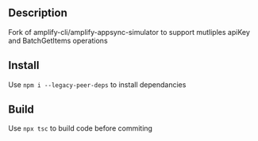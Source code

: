 ## Description

Fork of amplify-cli/amplify-appsync-simulator to support mutliples apiKey and BatchGetItems operations

## Install
Use `npm i --legacy-peer-deps` to install dependancies

## Build

Use `npx tsc` to build code before commiting